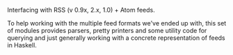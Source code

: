 Interfacing with RSS (v 0.9x, 2.x, 1.0) + Atom feeds.

To help working with the multiple feed formats we've ended up with,
this set of modules provides parsers, pretty printers and some utility
code for querying and just generally working with a concrete
representation of feeds in Haskell.
